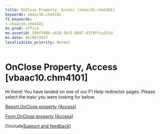 ```yaml
---
title: OnClose Property, Access [vbaac10.chm4101]
keywords: vbaac10.chm4101
f1_keywords:
- vbaac10.chm4101
ms.prod: office
ms.assetid: 59bff986-c618-4bf5-8697-4379ffca151d
ms.date: 06/08/2017
localization_priority: Normal
---
```



# OnClose Property, Access [vbaac10.chm4101]

Hi there! You have landed on one of our F1 Help redirector pages. Please select the topic you were looking for below.

[Report.OnClose property (Access)](https://msdn.microsoft.com/library/640b5540-4b0d-6649-0a36-9dd63a437c84%28Office.15%29.aspx)

[Form.OnClose property (Access)](https://msdn.microsoft.com/library/af4a7532-f12a-5194-9636-a09f9221f465%28Office.15%29.aspx)

[!include[Support and feedback](~/includes/feedback-boilerplate.md)]